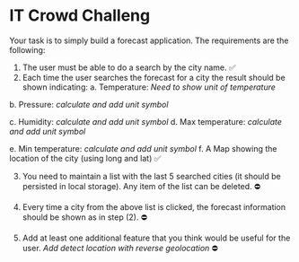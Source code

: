 # IT Crowd Challeng
Your task is to simply build a forecast application. The requirements are the following:
1. The user must be able to do a search by the city name. ✅
2. Each time the user searches the forecast for a city the result should be shown indicating:
a. Temperature: *Need to show unit of temperature*

b. Pressure: *calculate and add unit symbol*

c. Humidity: *calculate and add unit symbol*
d. Max temperature: *calculate and add unit symbol*

e. Min temperature: *calculate and add unit symbol*
f. A Map showing the location of the city (using long and lat) ✅

3. You need to maintain a list with the last 5 searched cities (it should be persisted in local storage). Any item of the list can be deleted. ⛔️
4. Every time a city from the above list is clicked, the forecast information should be shown
as in step (2). ⛔️

5. Add at least one additional feature that you think would be useful for the user. *Add detect location with reverse geolocation* ⛔️
